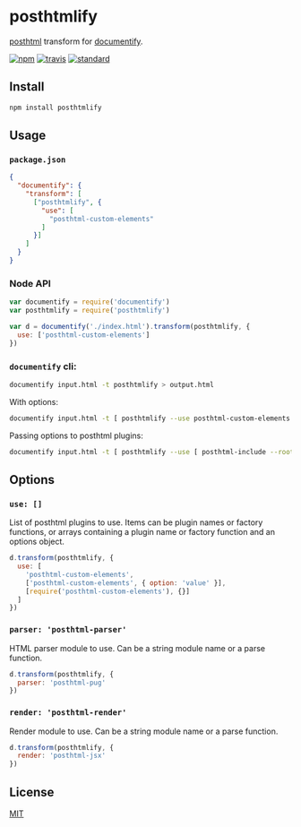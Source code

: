 # posthtmlify

[posthtml][] transform for [documentify][].

[![npm][npm-image]][npm-url]
[![travis][travis-image]][travis-url]
[![standard][standard-image]][standard-url]

[npm-image]: https://img.shields.io/npm/v/posthtmlify.svg?style=flat-square
[npm-url]: https://www.npmjs.com/package/posthtmlify
[travis-image]: https://img.shields.io/travis/stackhtml/posthtmlify.svg?style=flat-square
[travis-url]: https://travis-ci.org/stackhtml/posthtmlify
[standard-image]: https://img.shields.io/badge/code%20style-standard-brightgreen.svg?style=flat-square
[standard-url]: http://npm.im/standard

## Install

```bash
npm install posthtmlify
```

## Usage

### `package.json`

```json
{
  "documentify": {
    "transform": [
      ["posthtmlify", {
        "use": [
          "posthtml-custom-elements"
        ]
      }]
    ]
  }
}
```

### Node API

```js
var documentify = require('documentify')
var posthtmlify = require('posthtmlify')

var d = documentify('./index.html').transform(posthtmlify, {
  use: ['posthtml-custom-elements']
})
```

### `documentify` cli:

```bash
documentify input.html -t posthtmlify > output.html
```

With options:

```bash
documentify input.html -t [ posthtmlify --use posthtml-custom-elements ] > output.html
```

Passing options to posthtml plugins:

```bash
documentify input.html -t [ posthtmlify --use [ posthtml-include --root "${PWD}" ] ] > output.html
```

## Options

### `use: []`

List of posthtml plugins to use.
Items can be plugin names or factory functions, or arrays containing a plugin name or factory function and an options object.

```js
d.transform(posthtmlify, {
  use: [
    'posthtml-custom-elements',
    ['posthtml-custom-elements', { option: 'value' }],
    [require('posthtml-custom-elements'), {}]
  ]
})
```

### `parser: 'posthtml-parser'`

HTML parser module to use.
Can be a string module name or a parse function.

```js
d.transform(posthtmlify, {
  parser: 'posthtml-pug'
})
```

### `render: 'posthtml-render'`

Render module to use.
Can be a string module name or a parse function.

```js
d.transform(posthtmlify, {
  render: 'posthtml-jsx'
})
```

## License

[MIT](LICENSE.md)

[posthtml]: https://github.com/posthtml/posthtml
[documentify]: https://github.com/stackhtml/documentify
